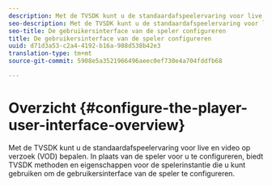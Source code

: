 ```yaml
---
description: Met de TVSDK kunt u de standaardafspeelervaring voor live en video op verzoek (VOD) bepalen. In plaats van de speler voor u te configureren, biedt TVSDK methoden en eigenschappen voor de spelerinstantie die u kunt gebruiken om de gebruikersinterface van de speler te configureren.
seo-description: Met de TVSDK kunt u de standaardafspeelervaring voor live en video op verzoek (VOD) bepalen. In plaats van de speler voor u te configureren, biedt TVSDK methoden en eigenschappen voor de spelerinstantie die u kunt gebruiken om de gebruikersinterface van de speler te configureren.
seo-title: De gebruikersinterface van de speler configureren
title: De gebruikersinterface van de speler configureren
uuid: d71d3a53-c2a4-4192-b16a-988d538b42e3
translation-type: tm+mt
source-git-commit: 5908e5a3521966496aeec0ef730e4a704fddfb68

---
```



# Overzicht {#configure-the-player-user-interface-overview}

Met de TVSDK kunt u de standaardafspeelervaring voor live en video op verzoek (VOD) bepalen. In plaats van de speler voor u te configureren, biedt TVSDK methoden en eigenschappen voor de spelerinstantie die u kunt gebruiken om de gebruikersinterface van de speler te configureren.